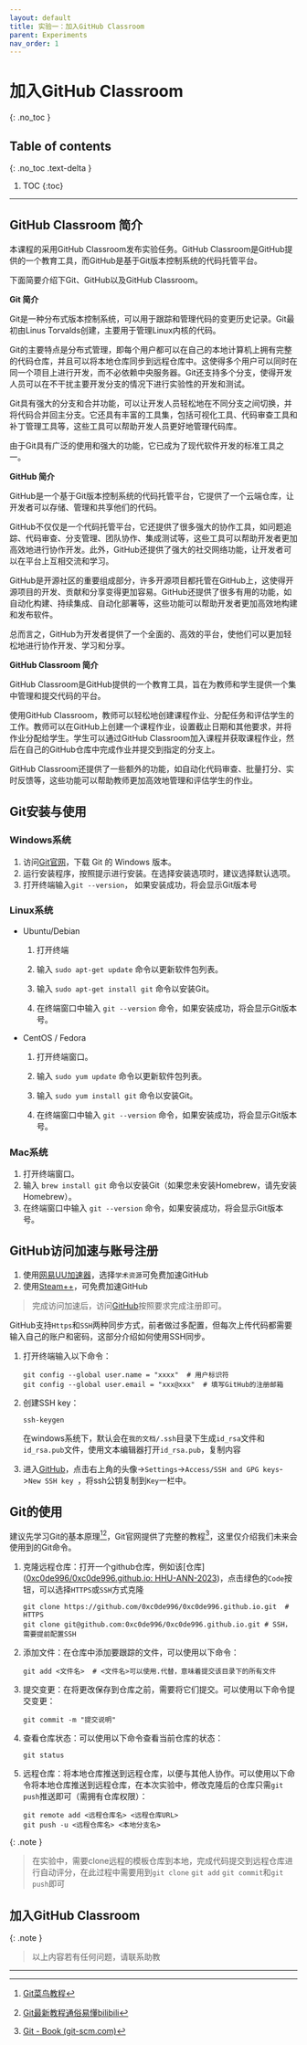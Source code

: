```yaml
---
layout: default
title: 实验一：加入GitHub Classroom 
parent: Experiments
nav_order: 1
---
```


# 加入GitHub Classroom
{: .no_toc }

## Table of contents
{: .no_toc .text-delta }

1. TOC
{:toc}

---

## GitHub Classroom 简介

本课程的采用GitHub Classroom发布实验任务。GitHub Classroom是GitHub提供的一个教育工具，而GitHub是基于Git版本控制系统的代码托管平台。

下面简要介绍下Git、GitHub以及GitHub Classroom。 

**Git 简介**

Git是一种分布式版本控制系统，可以用于跟踪和管理代码的变更历史记录。Git最初由Linus Torvalds创建，主要用于管理Linux内核的代码。

Git的主要特点是分布式管理，即每个用户都可以在自己的本地计算机上拥有完整的代码仓库，并且可以将本地仓库同步到远程仓库中。这使得多个用户可以同时在同一个项目上进行开发，而不必依赖中央服务器。Git还支持多个分支，使得开发人员可以在不干扰主要开发分支的情况下进行实验性的开发和测试。

Git具有强大的分支和合并功能，可以让开发人员轻松地在不同分支之间切换，并将代码合并回主分支。它还具有丰富的工具集，包括可视化工具、代码审查工具和补丁管理工具等，这些工具可以帮助开发人员更好地管理代码库。

由于Git具有广泛的使用和强大的功能，它已成为了现代软件开发的标准工具之一。

**GitHub 简介**

GitHub是一个基于Git版本控制系统的代码托管平台，它提供了一个云端仓库，让开发者可以存储、管理和共享他们的代码。

GitHub不仅仅是一个代码托管平台，它还提供了很多强大的协作工具，如问题追踪、代码审查、分支管理、团队协作、集成测试等，这些工具可以帮助开发者更加高效地进行协作开发。此外，GitHub还提供了强大的社交网络功能，让开发者可以在平台上互相交流和学习。

GitHub是开源社区的重要组成部分，许多开源项目都托管在GitHub上，这使得开源项目的开发、贡献和分享变得更加容易。GitHub还提供了很多有用的功能，如自动化构建、持续集成、自动化部署等，这些功能可以帮助开发者更加高效地构建和发布软件。

总而言之，GitHub为开发者提供了一个全面的、高效的平台，使他们可以更加轻松地进行协作开发、学习和分享。

**GitHub Classroom 简介**

GitHub Classroom是GitHub提供的一个教育工具，旨在为教师和学生提供一个集中管理和提交代码的平台。

使用GitHub Classroom，教师可以轻松地创建课程作业、分配任务和评估学生的工作。教师可以在GitHub上创建一个课程作业，设置截止日期和其他要求，并将作业分配给学生。学生可以通过GitHub Classroom加入课程并获取课程作业，然后在自己的GitHub仓库中完成作业并提交到指定的分支上。

GitHub Classroom还提供了一些额外的功能，如自动化代码审查、批量打分、实时反馈等，这些功能可以帮助教师更加高效地管理和评估学生的作业。

## Git安装与使用

### Windows系统

1. 访问[Git官网](https://git-scm.com/downloads)，下载 Git 的 Windows 版本。
2. 运行安装程序，按照提示进行安装。在选择安装选项时，建议选择默认选项。
3. 打开终端输入`git --version`， 如果安装成功，将会显示Git版本号

### Linux系统

- Ubuntu/Debian

  1. 打开终端

  2. 输入 `sudo apt-get update` 命令以更新软件包列表。
  3. 输入 `sudo apt-get install git` 命令以安装Git。

  4. 在终端窗口中输入 `git --version` 命令，如果安装成功，将会显示Git版本号。

- CentOS / Fedora

  1. 打开终端窗口。

  2. 输入 `sudo yum update` 命令以更新软件包列表。

  3. 输入 `sudo yum install git` 命令以安装Git。

  4. 在终端窗口中输入 `git --version` 命令，如果安装成功，将会显示Git版本号。

### Mac系统

1. 打开终端窗口。
2. 输入 `brew install git` 命令以安装Git（如果您未安装Homebrew，请先安装Homebrew）。
3. 在终端窗口中输入 `git --version` 命令，如果安装成功，将会显示Git版本号。

## GitHub访问加速与账号注册

1. 使用[网易UU加速器](https://uu.163.com/)，选择`学术资源`可免费加速GitHub
2. 使用[Steam++](http://steampp.net/)，可免费加速GitHub

> 完成访问加速后，访问[GitHub](https://github.com)按照要求完成注册即可。

GitHub支持`Https`和`SSH`两种同步方式，前者做过多配置，但每次上传代码都需要输入自己的账户和密码，这部分介绍如何使用SSH同步。

1. 打开终端输入以下命令：

    ```shell
    git config --global user.name = "xxxx"  # 用户标识符
    git config --global user.email = "xxx@xxx"  # 填写GitHub的注册邮箱
    ```

2. 创建SSH key：

    ```shell
    ssh-keygen
    ```

    在windows系统下，默认会在`我的文档/.ssh`目录下生成`id_rsa`文件和`id_rsa.pub`文件，使用文本编辑器打开`id_rsa.pub`，复制内容

3. 进入[GitHub](https://github.com)，点击右上角的头像->`Settings`->`Access/SSH and GPG keys`->`New SSH key `，将ssh公钥复制到`Key`一栏中。

## Git的使用

建议先学习Git的基本原理[^1][^2]，Git官网提供了完整的教程[^3]，这里仅介绍我们未来会使用到的Git命令。

1. 克隆远程仓库：打开一个github仓库，例如该[仓库]([0xc0de996/0xc0de996.github.io: HHU-ANN-2023](https://github.com/0xc0de996/0xc0de996.github.io))，点击绿色的`Code`按钮，可以选择`HTTPS`或`SSH`方式克隆

    ```shell
    git clone https://github.com/0xc0de996/0xc0de996.github.io.git  # HTTPS
    git clone git@github.com:0xc0de996/0xc0de996.github.io.git # SSH，需要提前配置SSH
    ```

2. 添加文件：在仓库中添加要跟踪的文件，可以使用以下命令：

    ```shell
    git add <文件名>  # <文件名>可以使用.代替，意味着提交该目录下的所有文件
    ```

3. 提交变更：在将更改保存到仓库之前，需要将它们提交。可以使用以下命令提交变更：

    ```shell
    git commit -m "提交说明"
    ```

4. 查看仓库状态：可以使用以下命令查看当前仓库的状态：

    ```shell
    git status
    ```

5. 远程仓库：将本地仓库推送到远程仓库，以便与其他人协作。可以使用以下命令将本地仓库推送到远程仓库，在本次实验中，修改克隆后的仓库只需`git push`推送即可（需拥有仓库权限）：

    ```shell
    git remote add <远程仓库名> <远程仓库URL>
    git push -u <远程仓库名> <本地分支名>
    ```

{: .note }

> 在实验中，需要clone远程的模板仓库到本地，完成代码提交到远程仓库进行自动评分，在此过程中需要用到`git clone` `git add` `git commit`和`git push`即可

## 加入GitHub Classroom

{: .note }

> 以上内容若有任何问题，请联系助教

---


[^1]: [Git菜鸟教程](https://www.runoob.com/git/git-tutorial.html)
[^2]: [Git最新教程通俗易懂bilibili](https://www.bilibili.com/video/BV1FE411P7B3/?spm_id_from=333.337.search-card.all.click)
[^3]: [Git - Book (git-scm.com)](https://git-scm.com/book/en/v2)
